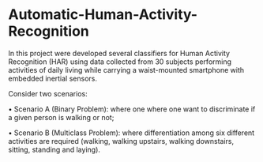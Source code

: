 # Automatic-Human-Activity-Recognition
In this project were developed several classifiers for Human Activity Recognition (HAR) using data collected from 30 subjects performing activities of daily living while carrying a waist-mounted smartphone with embedded inertial sensors.

Consider two scenarios:

• Scenario A (Binary Problem): where one where one want to discriminate if a given person is walking or not;

• Scenario B (Multiclass Problem): where differentiation among six different activities are required (walking, walking upstairs, walking downstairs, sitting, standing and laying).
